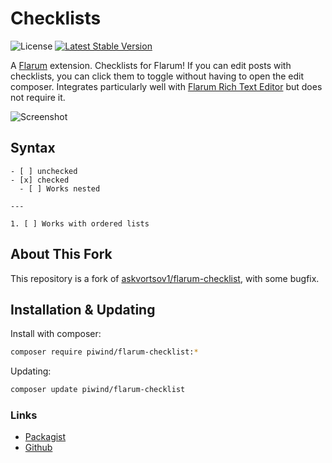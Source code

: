 # Checklists

![License](https://img.shields.io/badge/license-MIT-blue.svg) [![Latest Stable Version](https://img.shields.io/packagist/v/piwind/flarum-checklist.svg)](https://packagist.org/packages/piwind/flarum-checklist)

A [Flarum](http://flarum.org) extension. Checklists for Flarum! If you can edit posts with checklists, you can click them to toggle without having to open the edit composer.
Integrates particularly well with [Flarum Rich Text Editor](https://discuss.flarum.org/d/26455-wysiwyg-rich-text-editor) but does not require it.

![Screenshot](https://i.imgur.com/y2XFZhA.png)

## Syntax

```
- [ ] unchecked
- [x] checked
  - [ ] Works nested

---

1. [ ] Works with ordered lists
```

## About This Fork

This repository is a fork of [askvortsov1/flarum-checklist](https://github.com/askvortsov1/flarum-checklist), with some bugfix.

## Installation & Updating

Install with composer:

```sh
composer require piwind/flarum-checklist:*
```

Updating:

```sh
composer update piwind/flarum-checklist
```

### Links

- [Packagist](https://packagist.org/packages/piwind/flarum-checklist)
- [Github](https://github.com/piwind/flarum-checklist)

